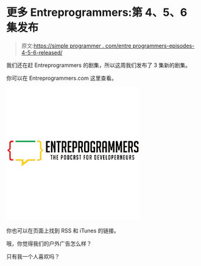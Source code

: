 # 更多 Entreprogrammers:第 4、5、6 集发布

> 原文:[https://simple programmer . com/entre programmers-episodes-4-5-6-released/](https://simpleprogrammer.com/entreprogrammers-episodes-4-5-6-released/)

我们还在赶 Entreprogrammers 的剧集，所以这周我们发布了 3 集新的剧集。

你可以在 Entreprogrammers.com 这里查看。



![Entreprogrammers-Logo-Small](img/9b72bc3d7f79935619d260167700e395.png)



你也可以在页面上找到 RSS 和 iTunes 的链接。

哦，你觉得我们的户外广告怎么样？

只有我一个人喜欢吗？